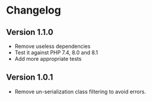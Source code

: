 # Changelog

## Version 1.1.0

- Remove useless dependencies
- Test it against PHP 7.4, 8.0 and 8.1
- Add more appropriate tests

## Version 1.0.1

- Remove un-serialization class filtering to avoid errors.